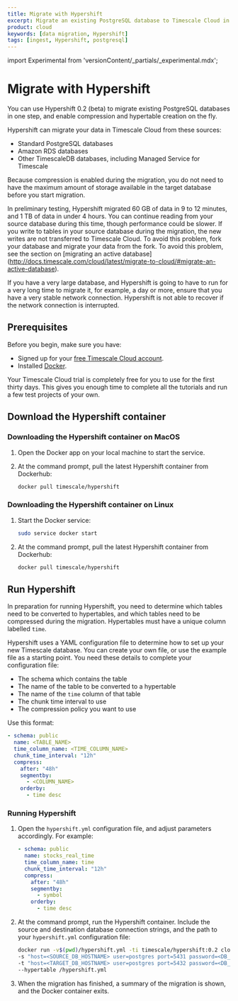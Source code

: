 ```yaml
---
title: Migrate with Hypershift
excerpt: Migrate an existing PostgreSQL database to Timescale Cloud in a single step
product: cloud
keywords: [data migration, Hypershift]
tags: [ingest, Hypershift, postgresql]
---
```


import Experimental from 'versionContent/_partials/_experimental.mdx';

# Migrate with Hypershift

You can use Hypershift&nbsp;0.2&nbsp;(beta) to migrate existing PostgreSQL
databases in one step, and enable compression and hypertable creation on the
fly.

Hypershift can migrate your data in Timescale Cloud from these sources:

*   Standard PostgreSQL databases
*   Amazon RDS databases
*   Other TimescaleDB databases, including Managed Service for Timescale

Because compression is enabled during the migration, you do not need to have the
maximum amount of storage available in the target database before you start
migration.

<Experimental />

In preliminary testing, Hypershift migrated 60&nbsp;GB of data in 9 to 12 minutes,
and 1&nbsp;TB of data in under 4 hours. You can continue reading from your
source database during this time, though performance could be slower. If you
write to tables in your source database during the migration, the new writes
are not transferred to Timescale Cloud. To avoid this problem, fork your
database and migrate your data from the fork. To avoid this problem, see the
section on [migrating an active database]
(<http://docs.timescale.com/cloud/latest/migrate-to-cloud/#migrate-an-active-database>).

<highlight type="important">
If you have a very large database, and Hypershift is going to have to run for a
very long time to migrate it, for example, a day or more, ensure that you have a
very stable network connection. Hypershift is not able to recover if the network
connection is interrupted.
</highlight>

## Prerequisites

Before you begin, make sure you have:

*   Signed up for your [free Timescale Cloud account][cloud-install].
*   Installed [Docker][docker-install].

<highlight type="cloud" header="Run all tutorials free" button="Try for free">
Your Timescale Cloud trial is completely free for you to use for the first
thirty days. This gives you enough time to complete all the tutorials and run
a few test projects of your own.
</highlight>

## Download the Hypershift container

<Tabs label="Download Hypershift">

<Tab title="MacOS">

<procedure>

### Downloading the Hypershift container on MacOS

1.  Open the Docker app on your local machine to start the service.

1.  At the command prompt, pull the latest Hypershift container from Dockerhub:

    ```bash
    docker pull timescale/hypershift
    ```

</procedure>

</Tab>

<Tab title="Linux">

<procedure>

### Downloading the Hypershift container on Linux

1.  Start the Docker service:

    ```bash
    sudo service docker start
    ```

1.  At the command prompt, pull the latest Hypershift container from Dockerhub:

    ```bash
    docker pull timescale/hypershift
    ```

</procedure>

</Tab>

</Tabs>

## Run Hypershift

In preparation for running Hypershift, you need to determine which tables need
to be converted to hypertables, and which tables need to be compressed during
the migration. Hypertables must have a unique column labelled `time`.

Hypershift uses a YAML configuration file to determine how to set up your new
Timescale database. You can create your own file, or use the example file as a
starting point. You need these details to complete your configuration file:

*   The schema which contains the table
*   The name of the table to be converted to a hypertable
*   The name of the `time` column of that table
*   The chunk time interval to use
*   The compression policy you want to use

Use this format:

```yml
- schema: public
  name: <TABLE_NAME>
  time_column_name: <TIME_COLUMN_NAME>
  chunk_time_interval: "12h"
  compress:
    after: "48h"
    segmentby:
      - <COLUMN_NAME>
    orderby:
      - time desc
```

<procedure>

### Running Hypershift

1.  Open the `hypershift.yml` configuration file, and adjust parameters
    accordingly. For example:

    ```yml
    - schema: public
      name: stocks_real_time
      time_column_name: time
      chunk_time_interval: "12h"
      compress:
        after: "48h"
        segmentby:
          - symbol
        orderby:
          - time desc
    ```

1.  At the command prompt, run the Hypershift container. Include the source and
    destination database connection strings, and the path to your `hypershift.yml`
    configuration file:

    ```bash
    docker run -v$(pwd)/hypershift.yml -ti timescale/hypershift:0.2 clone \
    -s "host=<SOURCE_DB_HOSTNAME> user=postgres port=5431 password=<DB_PASSWORD>" \
    -t "host=<TARGET_DB_HOSTNAME> user=postgres port=5432 password=<DB_PASSWORD>" \
    --hypertable /hypershift.yml
    ```

1.  When the migration has finished, a summary of the migration is shown, and
    the Docker container exits.

</procedure>

[cloud-install]: /install/:currentVersion:/installation-cloud/
[docker-install]: https://docs.docker.com/get-docker/
